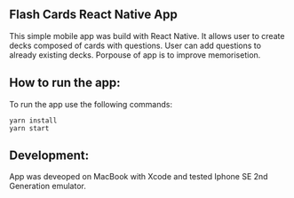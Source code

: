 ## Flash Cards React Native App

This simple mobile app was build with React Native. It allows user to create decks composed of cards with questions.
User can add questions to already existing decks. Porpouse of app is to improve memorisetion.

## How to run the app:

To run the app use the following commands:

    yarn install
    yarn start

## Development:

App was deveoped on MacBook with Xcode and tested Iphone SE 2nd Generation emulator.
